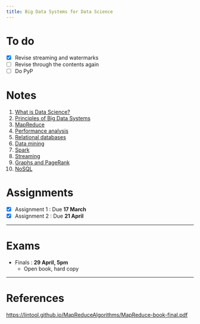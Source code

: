 ```yaml
---
title: Big Data Systems for Data Science
---
```

# To do
- [x] Revise streaming and watermarks
- [ ] Revise through the contents again
- [ ] Do PyP
# Notes
1. [What is Data Science?](What%20is%20Data%20Science?.md)
2. [Principles of Big Data Systems](Principles%20of%20Big%20Data%20Systems.md)
3. [MapReduce](MapReduce.md)
4. [Performance analysis](Performance%20analysis.md)
5. [Relational databases](Relational%20databases.md)
6. [Data mining](Data%20mining.md)
7. [Spark](Spark.md)
8. [Streaming](Streaming.md)
9. [Graphs and PageRank](Graphs%20and%20PageRank.md)
10. [NoSQL](NoSQL.md)

# Assignments
- [x] Assignment 1 : Due **17 March**
- [x] Assignment 2 : Due **21 April**

---

# Exams
- Finals : **29 April, 5pm**
	- Open book, hard copy

---

# References
https://lintool.github.io/MapReduceAlgorithms/MapReduce-book-final.pdf